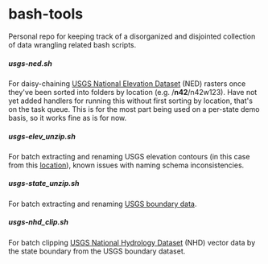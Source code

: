 # bash-tools
Personal repo for keeping track of a disorganized and disjointed collection of data wrangling related bash scripts.

##### usgs-ned.sh
For daisy-chaining [USGS National Elevation Dataset](http://nationalmap.gov/elevation.html) (NED) rasters once they've been sorted into folders by location (e.g. /**n42**/n42w123). Have not yet added handlers for running this without first sorting by location, that's on the task queue. This is for the most part being used on a per-state demo basis, so it works fine as is for now.

##### usgs-elev_unzip.sh
For batch extracting and renaming USGS elevation contours (in this case from this [location](ftp://rockyftp.cr.usgs.gov/vdelivery/Datasets/Staged/Elev/Shape/)), known issues with naming schema inconsistencies.

##### usgs-state_unzip.sh
For batch extracting and renaming [USGS boundary data](http://nationalmap.gov/boundaries.html).

##### usgs-nhd_clip.sh
For batch clipping [USGS National Hydrology Dataset](http://nhd.usgs.gov/) (NHD) vector data by the state boundary from the USGS boundary dataset.
